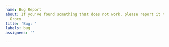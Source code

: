 ```yaml
---
name: Bug Report
about: If you've found something that does not work, please report it to help improve
  Grocy
title: 'Bug: '
labels: bug
assignees: ''

---
```


<!--
Please make sure to:

- Describe the bug as detailed as possible by providing the exact steps how to reproduce it
- Attach screenshots where useful
- Check if the problem was maybe already reported or fixed by searching open and closed issues here
- Keep it to one topic per issue

Please also try to reproduce the problem on the pre-release demo: => https://demo-prerelease.grocy.info
- Use a private demo instance to make your example persistent
- If the problem is not reproducible there, it's most likely not a bug - please use the r/grocy subreddit for general questions / help: => https://www.reddit.com/r/grocy
-->
